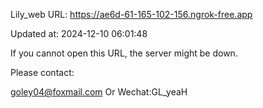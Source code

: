 Lily_web URL: https://ae6d-61-165-102-156.ngrok-free.app

Updated at: 2024-12-10 06:01:48

If you cannot open this URL, the server might be down.

Please contact: 

goley04@foxmail.com Or Wechat:GL_yeaH